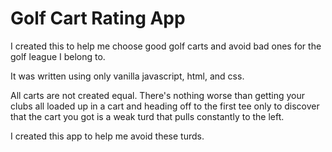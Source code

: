 # Golf Cart Rating App

I created this to help me choose good golf carts and avoid bad ones for the golf league I belong to.

It was written using only vanilla javascript, html, and css.

All carts are not created equal.
There's nothing worse than getting your clubs all loaded up in a cart and heading off
to the first tee only to discover that the cart you got is a weak turd that pulls constantly to the left.

I created this app to help me avoid these turds.
